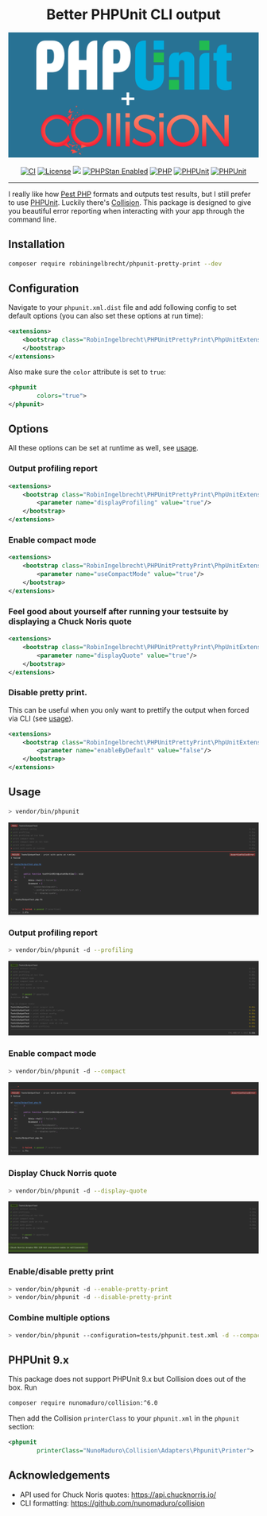 <h1 align="center">Better PHPUnit CLI output</h1>

<p align="center">
	<img src="readme/logo.png" alt="PHPUnit">
</p>

<p align="center">
<a href="https://github.com/robiningelbrecht/phpunit-pretty-print/actions/workflows/ci.yml"><img src="https://github.com/robiningelbrecht/phpunit-pretty-print/actions/workflows/ci.yml/badge.svg" alt="CI"></a>
<a href="https://github.com/robiningelbrecht/phpunit-pretty-print/blob/master/LICENSE"><img src="https://img.shields.io/github/license/robiningelbrecht/phpunit-pretty-print?color=428f7e&logo=open%20source%20initiative&logoColor=white" alt="License"></a>
<a href="https://codecov.io/gh/robiningelbrecht/phpunit-pretty-print" ><img src="https://codecov.io/gh/robiningelbrecht/phpunit-pretty-print/branch/master/graph/badge.svg?token=nswXQDBEl5"/></a>
<a href="https://phpstan.org/"><img src="https://img.shields.io/badge/PHPStan-level%209-succes.svg?logo=php&logoColor=white&color=31C652" alt="PHPStan Enabled"></a>
<a href="https://php.net/"><img src="https://img.shields.io/packagist/php-v/robiningelbrecht/phpunit-pretty-print?color=%23777bb3&logo=php&logoColor=white" alt="PHP"></a>
<a href="https://phpunit.de/"><img src="https://img.shields.io/packagist/dependency-v/robiningelbrecht/phpunit-pretty-print/phpunit/phpunit.svg?logo=php&logoColor=white" alt="PHPUnit"></a>
<a href="https://github.com/robiningelbrecht/phpunit-pretty-print"><img src="https://img.shields.io/packagist/v/robiningelbrecht/phpunit-pretty-print?logo=packagist&logoColor=white" alt="PHPUnit"></a>
</p>

---

I really like how [Pest PHP](https://pestphp.com/) formats and outputs test results, 
but I still prefer to use [PHPUnit](https://phpunit.de/). Luckily there's [Collision](https://github.com/nunomaduro/collision).
This package is designed to give you beautiful error reporting when interacting with your app through the command line.

## Installation

```bash
composer require robiningelbrecht/phpunit-pretty-print --dev
```

## Configuration

Navigate to your `phpunit.xml.dist` file and add following config to set default options 
(you can also set these options at run time):

```xml
<extensions>
    <bootstrap class="RobinIngelbrecht\PHPUnitPrettyPrint\PhpUnitExtension">
    </bootstrap>
</extensions>
```

Also make sure the `color` attribute is set to `true`:

```xml
<phpunit 
        colors="true">
</phpunit>
```

## Options

All these options can be set at runtime as well, see <a href="#usage">usage</a>.

### Output profiling report

```xml
<extensions>
    <bootstrap class="RobinIngelbrecht\PHPUnitPrettyPrint\PhpUnitExtension">
        <parameter name="displayProfiling" value="true"/>
    </bootstrap>
</extensions>
```

### Enable compact mode

```xml
<extensions>
    <bootstrap class="RobinIngelbrecht\PHPUnitPrettyPrint\PhpUnitExtension">
        <parameter name="useCompactMode" value="true"/>
    </bootstrap>
</extensions>
```

### Feel good about yourself after running your testsuite by displaying a Chuck Noris quote

```xml
<extensions>
    <bootstrap class="RobinIngelbrecht\PHPUnitPrettyPrint\PhpUnitExtension">
        <parameter name="displayQuote" value="true"/>
    </bootstrap>
</extensions>
```

### Disable pretty print. 

This can be useful when you only want to prettify the output when forced via CLI (see <a href="#usage">usage</a>).

```xml
<extensions>
    <bootstrap class="RobinIngelbrecht\PHPUnitPrettyPrint\PhpUnitExtension">
        <parameter name="enableByDefault" value="false"/>
    </bootstrap>
</extensions>
```

## Usage

```bash
> vendor/bin/phpunit
```

<p align="center">
	<img src="readme/example-default.png" alt="Example default">
</p>

### Output profiling report

```bash
> vendor/bin/phpunit -d --profiling
```

<p align="center">
	<img src="readme/example-profiling.png" alt="Example profiling">
</p>

### Enable compact mode

```bash
> vendor/bin/phpunit -d --compact
```

<p align="center">
	<img src="readme/example-compact.png" alt="Example compact">
</p>

### Display Chuck Norris quote

```bash
> vendor/bin/phpunit -d --display-quote
```

<p align="center">
	<img src="readme/example-quote.png" alt="Example quote">
</p>

### Enable/disable pretty print

```bash
> vendor/bin/phpunit -d --enable-pretty-print
> vendor/bin/phpunit -d --disable-pretty-print
```

### Combine multiple options

```bash
> vendor/bin/phpunit --configuration=tests/phpunit.test.xml -d --compact -d --display-quote
```

## PHPUnit 9.x

This package does not support PHPUnit 9.x but Collision does out of the box. Run 

```bash
composer require nunomaduro/collision:^6.0
```

Then add the Collision `printerClass` to your `phpunit.xml` in the `phpunit` section:

```xml
<phpunit
        printerClass="NunoMaduro\Collision\Adapters\Phpunit\Printer">
```
        
## Acknowledgements

* API used for Chuck Noris quotes: https://api.chucknorris.io/
* CLI formatting: https://github.com/nunomaduro/collision

